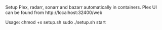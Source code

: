 Setup Plex, radarr, sonarr and bazarr automatically in containers.
Plex UI can be found from http://localhost:32400/web

Usage:
chmod +x setup.sh
sudo ./setup.sh start

